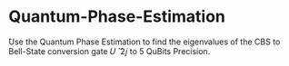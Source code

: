 # Quantum-Phase-Estimation
̂Use the Quantum Phase Estimation to find the eigenvalues of the CBS to Bell-State conversion gate 𝑈 ̂ ̂2𝑗  to 5 QuBits Precision. 

